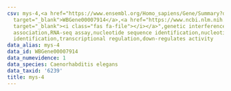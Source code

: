 ```yaml
---
csv: mys-4,<a href="https://www.ensembl.org/Homo_sapiens/Gene/Summary?db=core;g=WBGene00007914"
  target="_blank">WBGene00007914</a>,<a href="https://www.ncbi.nlm.nih.gov/pubmed/27496166"
  target="_blank"><i class="fas fa-file"></i></a>",genetic interference,functional
  association,RNA-seq assay,nucleotide sequence identification,nucleotide sequence
  identification,transcriptional regulation,down-regulates activity
data_alias: mys-4
data_id: WBGene00007914
data_numevidence: 1
data_species: Caenorhabditis elegans
data_taxid: '6239'
title: mys-4
---
```

